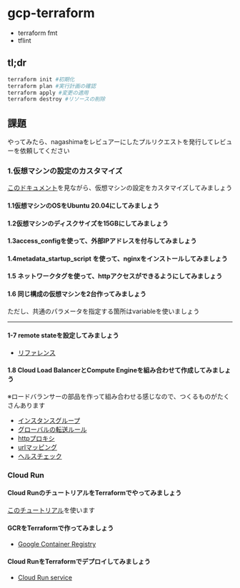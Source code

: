 # gcp-terraform

- terraform fmt
- tflint

## tl;dr

```bash
terraform init #初期化
terraform plan #実行計画の確認
terraform apply #変更の適用
terraform destroy #リソースの削除
```

## 課題

やってみたら、nagashimaをレビュアーにしたプルリクエストを発行してレビューを依頼してください

### 1.仮想マシンの設定のカスタマイズ

[このドキュメント](https://www.terraform.io/docs/providers/google/r/compute_instance.html)を見ながら、仮想マシンの設定をカスタマイズしてみましょう

#### 1.1仮想マシンのOSをUbuntu 20.04にしてみましょう

#### 1.2仮想マシンのディスクサイズを15GBにしてみましょう

#### 1.3access_configを使って、外部IPアドレスを付与してみましょう

#### 1.4metadata_startup_script を使って、nginxをインストールしてみましょう

#### 1.5 ネットワークタグを使って、httpアクセスができるようにしてみましょう

#### 1.6 同じ構成の仮想マシンを2台作ってみましょう

ただし、共通のパラメータを指定する箇所はvariableを使いましょう

-----

#### 1-7 remote stateを設定してみましょう

- [リファレンス](https://www.terraform.io/docs/state/remote.html)

#### 1.8 Cloud Load BalancerとCompute Engineを組み合わせて作成してみましょう

※ロードバランサーの部品を作って組み合わせる感じなので、つくるものがたくさんあります

- [インスタンスグループ](https://www.terraform.io/docs/providers/google/d/compute_instance_group.html)
- [グローバルの転送ルール](https://www.terraform.io/docs/providers/google/r/compute_global_forwarding_rule.html)
- [httpプロキシ](https://www.terraform.io/docs/providers/google/r/compute_target_http_proxy.html)
- [urlマッピング](https://www.terraform.io/docs/providers/google/r/compute_url_map.html)
- [ヘルスチェック](https://www.terraform.io/docs/providers/google/r/compute_health_check.html)

### Cloud Run

#### Cloud RunのチュートリアルをTerraformでやってみましょう

[このチュートリアル](https://cloud.google.com/run/docs/tutorials/system-packages?hl=ja)を使います

#### GCRをTerraformで作ってみましょう

- [Google Container Registry](https://www.terraform.io/docs/providers/google/r/container_registry.html)

#### Cloud RunをTerraformでデプロイしてみましょう

- [Cloud Run service](https://www.terraform.io/docs/providers/google/r/cloud_run_service.html)